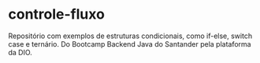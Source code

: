 # controle-fluxo
Repositório com exemplos de estruturas condicionais, como if-else, switch case e ternário. Do Bootcamp Backend Java do Santander pela plataforma da DIO.
